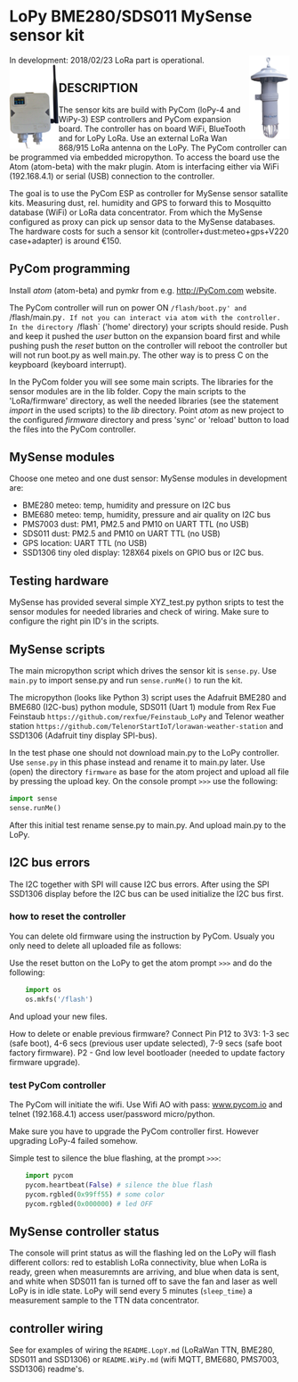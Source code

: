 # LoPy BME280/SDS011 MySense sensor kit

In development: 2018/02/23
LoRa part is operational.
<img src="images/PVC-luchtpijpcase.png" align=right height=150>
<img src="images/SDS011-BME280-SSD1306.png" align=left height=150>

## DESCRIPTION
The sensor kits are build with PyCom (loPy-4 and WiPy-3) ESP controllers and PyCom expansion board.
The controller has on board WiFi, BlueTooth and for LoPy LoRa. Use an external LoRa Wan 868/915 LoRa antenna on the LoPy.
The PyCom controller can be programmed via embedded micropython.
To access the board use the Atom (atom-beta) with the makr plugin.
Atom is interfacing either via WiFi (192.168.4.1) or serial (USB) connection to the controller.

The goal is to use the PyCom ESP as controller for MySense sensor satallite kits. Measuring dust, rel. humidity and GPS to forward this to Mosquitto database (WiFi) or LoRa data concentrator. From which the MySense configured as proxy can pick up sensor data to the MySense databases.
The hardware costs for such a sensor kit (controller+dust:meteo+gps+V220 case+adapter) is around €150.

## PyCom programming
Install *atom* (atom-beta) and pymkr from e.g. http://PyCom.com website.

The PyCom controller will run on power ON `/flash/boot.py' and `/flash/main.py`. If not you can interact via atom with the controller. In the directory `/flash` ('home' directory) your scripts should reside.
Push and keep it pushed the *user* button on the expansion board first and while pushing push the *reset* button on the controller will reboot the controller but will not run boot.py as well main.py. The other way is to press <cntrl>C on the keypboard (keyboard interrupt).

In the PyCom folder you will see some main scripts. The libraries for the sensor modules are in the lib folder. Copy the main scripts to the 'LoRa/firmware' directory, as well the needed libraries (see the statement *import* in the used scripts) to the *lib* directory. Point *atom* as new project to the configured *firmware* directory and press 'sync' or 'reload' button to load the files into the PyCom controller.

## MySense modules
Choose one meteo and one dust sensor: MySense modules in development are:
* BME280 meteo: temp, humidity and pressure on I2C bus
* BME680 meteo: temp, humidity, pressure and air quality on I2C bus
* PMS7003 dust: PM1, PM2.5 and PM10 on UART TTL (no USB)
* SDS011 dust: PM2.5 and PM10 on UART TTL (no USB)
* GPS location: UART TTL (no USB)
* SSD1306 tiny oled display: 128X64 pixels on GPIO bus or I2C bus.

## Testing hardware
MySense has provided several simple XYZ_test.py python sripts to test the sensor modules for needed libraries and check of wiring. Make sure to configure the right pin ID's in the scripts.

## MySense scripts
The main micropython script which drives the sensor kit is `sense.py`. Use `main.py` to import sense.py and run `sense.runMe()` to run the kit.

The micropython (looks like Python 3) script uses the Adafruit BME280 and BME680 (I2C-bus) python module, SDS011 (Uart 1) module from Rex Fue Feinstaub `https://github.com/rexfue/Feinstaub_LoPy` and Telenor weather station `https://github.com/TelenorStartIoT/lorawan-weather-station` and SSD1306 (Adafruit tiny display SPI-bus).

In the test phase one should not download main.py to the LoPy controller. Use `sense.py` in this phase instead and rename it to main.py later.
Use (open) the directory `firmware` as base for the atom project and upload all file by pressing the upload key.
On the console prompt `>>>` use the following:
```python
import sense
sense.runMe()
```
After this initial test rename sense.py to main.py. And upload main.py to the LoPy.

## I2C bus errors
The I2C together with SPI will cause I2C bus errors. After using the SPI SSD1306 display before the I2C bus can be used initialize the I2C bus first.

### how to reset the controller
You can delete old firmware using the instruction by PyCom. Usualy you only need to delete all uploaded file as follows:

Use the reset button on the LoPy to get the atom prompt `>>>` and do the following:
```python
    import os
    os.mkfs('/flash')
```
And upload your new files.

How to delete or enable previous firmware? Connect Pin P12 to 3V3: 1-3 sec (safe boot), 4-6 secs (previous user update selected), 7-9 secs (safe boot factory firmware).
P2 - Gnd low level bootloader (needed to update factory firmware upgrade).

### test PyCom controller
The PyCom will initiate the wifi. Use Wifi AO with pass: www.pycom.io and telnet (192.168.4.1) access user/password micro/python.

Make sure you have to upgrade the PyCom controller first. However upgrading LoPy-4 failed somehow.

Simple test to silence the blue flashing, at the prompt `>>>`:
```python
    import pycom
    pycom.heartbeat(False) # silence the blue flash
    pycom.rgbled(0x99ff55) # some color
    pycom.rgbled(0x000000) # led OFF
```

## MySense controller status
The console will print status as will the flashing led on the LoPy will flash different collors: red to establish LoRa connectivity, blue when LoRa is ready, green when measuremnts are arriving, and blue when data is sent, and white when SDS011 fan is turned off to save the fan and laser as well LoPy is in idle state. LoPy will send every 5 minutes (`sleep_time`) a measurement sample  to the TTN data concentrator.

## controller wiring
See for examples of wiring the `README.LopY.md` (LoRaWan TTN, BME280, SDS011 and SSD1306) or `README.WiPy.md` (wifi MQTT, BME680, PMS7003, SSD1306) readme's.

